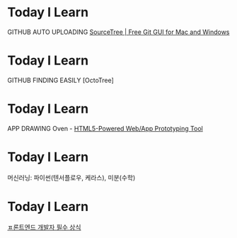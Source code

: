 # Today I Learn

GITHUB AUTO UPLOADING 
[SourceTree | Free Git GUI for Mac and Windows](https://www.sourcetreeapp.com/)

# Today I Learn

GITHUB FINDING EASILY
[OctoTree]

# Today I Learn

APP DRAWING Oven - [HTML5-Powered Web/App Prototyping Tool](https://ovenapp.io/)

# Today I Learn

머신러닝: 파이썬(텐서플로우, 케라스), 미분(수학)

# Today I Learn
[ㅍ론트엔드 개발자 필수 상식 ](https://github.com/Songhun/Front-end-Developer-Interview-Questions/blob/master/Korean/README_KR.md)
